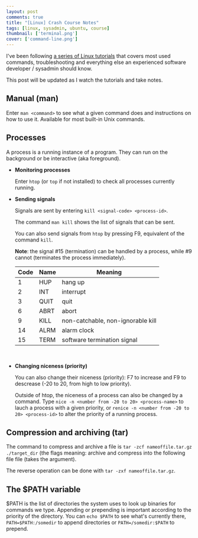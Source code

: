 ```yaml
---
layout: post
comments: true
title: "[Linux] Crash Course Notes"
tags: [linux, sysadmin, ubuntu, course]
thumbnail: ['terminal.png']
cover: ['command-line.png']
---
```


I've been following [a series of Linux tutorials](https://www.youtube.com/watch?v=bju_FdCo42w&list=PLtK75qxsQaMLZSo7KL-PmiRarU7hrpnwK) that covers most used commands, troubleshooting and everything else an experienced software developer / sysadmin should know.

This post will be updated as I watch the tutorials and take notes.

## Manual (man)

Enter `man <command>` to see what a given command does and instructions on how to use it. Available for most built-in Unix commands.

## Processes

A process is a running instance of a program. They can run on the background or be interactive (aka foreground).

- **Monitoring processes**

    Enter `htop` (or `top` if not installed) to check all processes currently running.

- **Sending signals**

    Signals are sent by entering `kill <signal-code> <process-id>`.
    
    The command `man kill` shows the list of signals that can be sent.
    
    You can also send signals from `htop` by pressing <span class="badge badge-secondary">F9</span>, equivalent of the command `kill`.

    **Note**: the signal #15 (termination) can be handled by a process, while #9 cannot (terminates the process immediately).

    | Code | Name | Meaning                           | 
    |------|------|-----------------------------------| 
    | 1    | HUP  | hang up                           | 
    | 2    | INT  | interrupt                         | 
    | 3    | QUIT | quit                              | 
    | 6    | ABRT | abort                             | 
    | 9    | KILL | non-catchable, non-ignorable kill | 
    | 14   | ALRM | alarm clock                       | 
    | 15   | TERM | software termination signal       | 

    <br>

- **Changing niceness (priority)**

    You can also change their niceness (priority): <span class="badge badge-secondary">F7</span> to increase and <span class="badge badge-secondary">F9</span> to descrease (-20 to 20, from high to low priority).

    Outside of htop, the niceness of a process can also be changed by a command. Type `nice -n <number from -20 to 20> <process-name>` to lauch a process with a given priority, or `renice -n <number from -20 to 20> <process-id>` to alter the priority of a running process.

## Compression and archiving (tar)

The command to compress and archive a file is `tar -zcf nameoffile.tar.gz ./target_dir` (the flags meaning: archive and compress into the following file file (takes the argument).

The reverse operation can be done with `tar -zxf nameoffile.tar.gz`.

## The $PATH variable

$PATH is the list of directories the system uses to look up binaries for commands we type.
Appending or prepending is important according to the priority of the directory.
You can `echo $PATH` to see what's currently there, `PATH=$PATH:/somedir` to append directories or `PATH=/somedir:$PATH` to prepend.